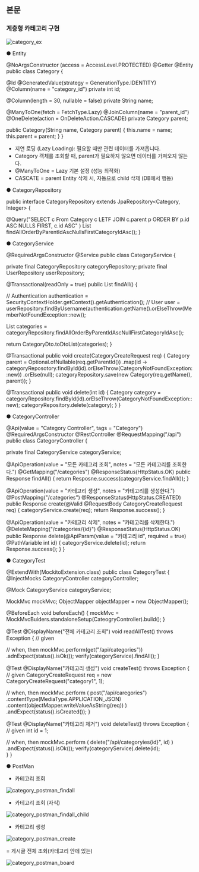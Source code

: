 ## 본문

### 계층형 카테고리 구현

![category_ex](../img/category_ex.png)

● Entity

@NoArgsConstructor (access = AccessLevel.PROTECTED)
@Getter
@Entity
public class Category {

@Id
@GeneratedValue(strategy = GenerationType.IDENTITY)
@Column(name = "category_id")
private int id;

@Column(length = 30, nullable = false)
private String name;

@ManyToOne(fetch = FetchType.Lazy) 
@JoinColumn(name = "parent_id") 
@OneDelete(action = OnDeleteAction.CASCADE)
private Category parent;

public Category(String name, Category parent) {
this.name = name;
this.parent = parent;
}
}

- 지연 로딩 (Lazy Loading): 필요할 때만 관련 데이터를 가져옵니다.
- Category 객체를 조회할 때, parent가 필요하지 않으면 데이터를 가져오지 않는다.
- @ManyToOne = Lazy 기본 설정 (성능 최적화)
- CASCATE = parent Entity 삭제 시, 자동으로 child 삭제 (DB에서 행동)

● CategoryRepository

public interface CategoryRepository extends JpaRepository<Category, Integer> {

@Query("SELECT c From Category c LETF JOIN c.parent p ORDER BY p.id ASC NULLS FIRST, c.id ASC" )
List<Category> findAllOrderByParentIdAscNullsFirstCategoryIdAsc();
}

● CategoryService

@RequiredArgsConstructor
@Service
public class CategoryService {

private final CategoryRepository categoryRepository;
private final UserRepository userRepository;

@Transactional(readOnly = true)
public List<CategoryDto> findAll() {

//  Authentication authentication = SecurityContextHolder.getContext().getAuthentication();
//  User user = userRepository.findByUsername(authentication.getName().orElseThrow(MemberNotFoundException::new));

List<Category> categories = categoryRepository.findAllOrderByParentIdAscNullFirstCategoryIdAsc();

return CategoryDto.toDtoList(categories);
}

@Transactional
public void create(CategoryCreateRequest req) {
Category parent = Optional.ofNullable(req.getParentId())
.map(id -> categoryReposotory.findById(id).orElseThrow(CategoryNotFoundException::new))
.orElse(null);
categoryRepository.save(new Category(req.getName(), parent));
}

@Transactional
public void delete(int id) {
Category category = categoryRepository.findById(id).orElseThrow(CategoryNotFoundException::new);
categoryRepository.delete(category);
}
}

● CategoryController

@Api(value = "Category Controller", tags = "Category")
@RequiredArgsConstructor
@RestController
@RequestMapping("/api")
public class CategoryController {

private final CategoryService categoryService;

@ApiOperation(value = "모든 카테고리 조회", notes = "모든 카테고리를 조회한다.")
@GetMapping("/categories")
@ResponseStatus(HttpStatus.OK)
public Response findAll() {
return Resposne.success(categoryService.findAll());
}

@ApiOperation(value = "카테고리 생성", notes = "카테고리를 생성한다.")
@PostMapping("/categories")
@ResponseStatus(HttpStatus.CREATED)
public Response create(@Valid @RequestBody CategoryCreateRequest req) {
categoryService.create(req);
return Response.success();
}

@ApiOperation(value = "카테고리 삭제", notes = "카테고리를 삭제한다.")
@DeleteMapping("/categories/{id}")
@ResponseStatus(HttpStatus.OK)
public Response delete(@ApiParam(value = "카테고리 id", required = true) @PathVariable int id) {
categoryService.delete(id);
return Response.success();
}
}

● CategoryTest

@ExtendWith(MockitoExtension.class)
public class CategoryTest 
{
@InjectMocks
CategoryController categoryController;

@Mock
CategoryService categoryService;

MockMvc mockMvc;
ObjectMapper objectMapper = new ObjectMapper();

@BeforeEach
void beforeEach()
{
mockMvc = MockMvcBuiders.standaloneSetup(CateogryController).build();
}

@Test
@DisplayName("전체 카테고리 조회")
void readAllTest() throws Exception {
// given

// when, then
mockMvc.perform(get("/api/categories"))
.adnExpect(status().isOk());
verify(categoryService).findAll();
}

@Test
@DisplayName("카테고리 생성")
void createTest() throws Exception
{
// given
CategoryCreateRequest req = new CategoryCreateRequest("category1", 1);

// when, then
mockMvc.perform
(
post("/api/caregories")
.contentType(MediaType.APPLICATION_JSON)
.content(objectMapper.writeValueAsString(req))
)
.andExpect(status().isCreated());
}

@Test
@DisplayName("카테고리 제거")
void deleteTest() throws Exception
{
// given
int id = 1;

// when, then
mockMvc.perform
(
delete("/api/categoryies{id}", id)
)
.andExpect(status().isOk());
verify(categoryService).delete(id);   
}
}

● PostMan

- 카테고리 조회

![category_postman_findall](../img/category_postman_findall.png)   

- 카테고리 조회 (자식)

![category_postman_findall_child](../img/category_postman_findall_child.png)

- 카테고리 생성

![category_postman_create](../img/category_postman_create.png)

= 게시글 전체 조회(카테고리 안에 있는)

![category_postman_board](../img/category_postman_board.png)